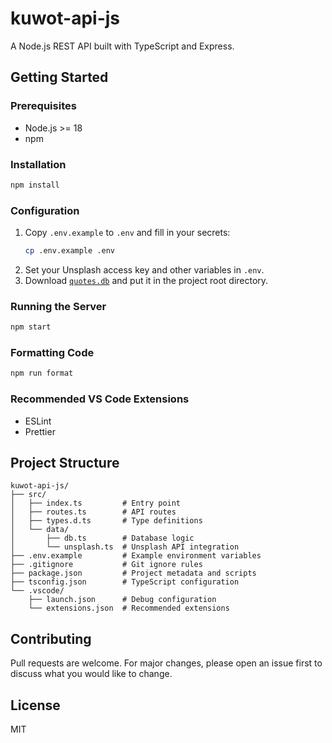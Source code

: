 # kuwot-api-js

A Node.js REST API built with TypeScript and Express.

## Getting Started

### Prerequisites

- Node.js >= 18
- npm

### Installation

```sh
npm install
```

### Configuration

1. Copy `.env.example` to `.env` and fill in your secrets:
   ```sh
   cp .env.example .env
   ```
2. Set your Unsplash access key and other variables in `.env`.
3. Download [`quotes.db`](https://drive.google.com/drive/folders/18b7Dvptf0xQ8qwXzGvCZ6qqwd7V0TPtv) and put it in the project root directory.

### Running the Server

```sh
npm start
```

### Formatting Code

```sh
npm run format
```

### Recommended VS Code Extensions

- ESLint
- Prettier

## Project Structure

```
kuwot-api-js/
├── src/
│   ├── index.ts         # Entry point
│   ├── routes.ts        # API routes
│   ├── types.d.ts       # Type definitions
│   └── data/
│       ├── db.ts        # Database logic
│       └── unsplash.ts  # Unsplash API integration
├── .env.example         # Example environment variables
├── .gitignore           # Git ignore rules
├── package.json         # Project metadata and scripts
├── tsconfig.json        # TypeScript configuration
└── .vscode/
    ├── launch.json      # Debug configuration
    └── extensions.json  # Recommended extensions
```

## Contributing

Pull requests are welcome. For major changes, please open an issue first to discuss what you would like to change.

## License

MIT
